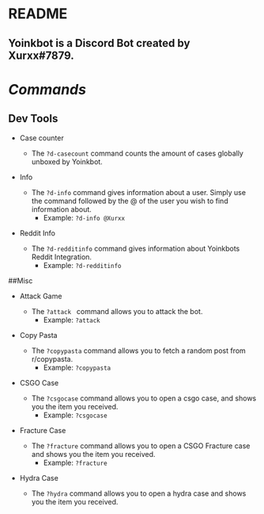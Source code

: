# **README**

## Yoinkbot is a Discord Bot created by Xurxx#7879. 

# *Commands*

## Dev Tools
* Case counter
    * The `?d-casecount` command counts the amount of cases globally unboxed by Yoinkbot.

* Info 
    * The `?d-info` command gives information about a user. Simply use the command followed by the @ of the user you wish to find information about. 
        * Example: `?d-info @Xurxx`
* Reddit Info
    * The `?d-redditinfo` command gives information about Yoinkbots Reddit Integration. 
        * Example: `?d-redditinfo`

##Misc
* Attack Game
    * The `?attack ` command allows you to attack the bot.
        * Example: `?attack`

* Copy Pasta
    * The `?copypasta` command allows you to fetch a random post from r/copypasta.
        * Example: `?copypasta`

* CSGO Case
    * The `?csgocase` command allows you to open a csgo case, and shows you the item you received.
        * Example: `?csgocase`

* Fracture Case
    * The `?fracture` command allows you to open a CSGO Fracture case and shows you the item you received.
        * Example: `?fracture`

* Hydra Case
    * The `?hydra` command allows you to open a hydra case and shows you the item you received. 